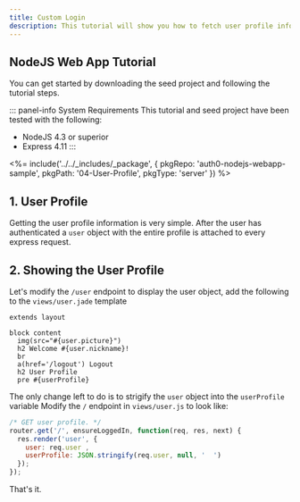```yaml
---
title: Custom Login
description: This tutorial will show you how to fetch user profile information.
---
```


## NodeJS Web App Tutorial

You can get started by downloading the seed project and following the tutorial steps.

::: panel-info System Requirements
This tutorial and seed project have been tested with the following:

* NodeJS 4.3 or superior
* Express 4.11
:::

<%= include('../../_includes/_package', {
  pkgRepo: 'auth0-nodejs-webapp-sample',
  pkgPath: '04-User-Profile',
  pkgType: 'server'
}) %>

## 1. User Profile

Getting the user profile information is very simple. After the user has authenticated a `user` object
with the entire profile is attached to every express request.

## 2. Showing the User Profile

Let's modify the `/user` endpoint to display the user object, add the following to the `views/user.jade` template

```jade
extends layout

block content
  img(src="#{user.picture}")
  h2 Welcome #{user.nickname}!
  br
  a(href='/logout') Logout
  h2 User Profile
  pre #{userProfile}
```

The only change left to do is to strigify the `user` object into the `userProfile` variable
Modify the `/` endpoint in `views/user.js` to look like:

```js
/* GET user profile. */
router.get('/', ensureLoggedIn, function(req, res, next) {
  res.render('user', {
    user: req.user ,
    userProfile: JSON.stringify(req.user, null, '  ')
  });
});
```

That's it.
